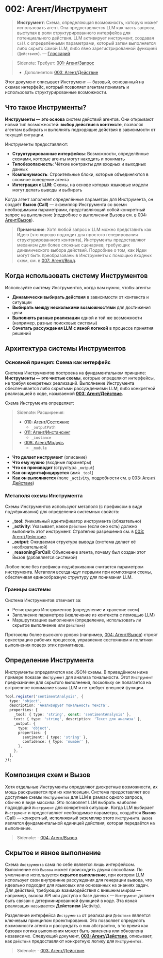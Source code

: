 # 002: Агент/Инструмент

> **Инструмент**: Схема, определяющая возможность, которую может использовать агент. Она предоставляется LLM как часть запроса, выступая в роли структурированного интерфейса для потенциального действия. LLM активирует инструмент, создавая `Call` с определёнными параметрами, который затем выполняется либо скрыто самой LLM, либо явно зарегистрированной функцией (`Действием`). — [Глоссарий](./000_glossary.md)

> Sidenote: Требует: [001: Агент/Запрос](./001_agent_request.md)
> - Дополняется: [003: Агент/Действие](./003_agent_activity.md)

Этот документ описывает Инструмент — базовый, основанный на схемах интерфейс, который позволяет агентам понимать и использовать структурированные возможности.

## Что такое Инструменты?

**Инструменты — это основа** систем действий агентов. Они открывают новый тип возможностей: **выбор действия в контексте**, позволяя агентам выбирать и выполнять подходящие действия в зависимости от текущей ситуации.

Инструменты предоставляют:

- **Структурированные интерфейсы**: Возможности, определённые схемами, которые агенты могут находить и понимать
- **Типобезопасность**: Чёткие контракты для входных и выходных данных
- **Компонуемость**: Строительные блоки, которые объединяются в сложное поведение агента
- **Интеграция с LLM**: Схемы, на основе которых языковые модели могут делать выводы и выбирать

Когда агент заполняет определённые параметры для Инструмента, он создаёт **Вызов (Call)** — экземпляр Инструмента со всеми необходимыми параметрами, представляющий собой конкретный запрос на выполнение (подробнее о выполнении Вызова см. в [004: Агент/Вызов](./004_agent_call.md)).

> **Примечание**: Хотя любой запрос к LLM можно представить как Идею (что хорошо подходит для простого генерирования структурированного контента), Инструменты предоставляют механизм для более сложных сценариев, требующих динамического выбора действий. Подробнее о том, как Идеи могут быть преобразованы в Инструменты с помощью входных схем, см. в [007: Агент/Ввод](./007_agent_input.md).

## Когда использовать систему Инструментов

Используйте систему Инструментов, когда вам нужно, чтобы агенты:

- **Динамически выбирать действия** в зависимости от контекста и ситуации
- **Выбирать между несколькими возможностями** для достижения цели
- **Выполнять разные реализации** одной и той же возможности (например, разные поисковые системы)
- **Сочетать рассуждения LLM с явной логикой** в процессе принятия решений

## Архитектура системы Инструментов

### Основной принцип: Схема как интерфейс

Система Инструментов построена на фундаментальном принципе: **Инструменты — это чистые схемы**, которые определяют интерфейсы, не требуя конкретных реализаций. Выполнение Инструмента обеспечивается либо скрытыми рассуждениями LLM, либо конкретной реализацией в коде, называемой **[003: Агент/Действие](./003_agent_activity.md)**.

Схема Инструмента определяет:

> Sidenote: Расширения:
> 
> - [010: Агент/Состояние](./011_agent_state.md)
>   - `_outputPath`
> - [011: Агент/Инстансинг](./011_agent_instancing.md)
>   - `_instance`
> - [009: Агент/Модуль](./009_agent_module.md)
>   - `_module`

- **Что делает инструмент** (описание)
- **Что ему нужно** (входные параметры)
- **Что он производит** (структура `_output`)
- **Как он идентифицируется** (имя `_tool`)
- **Как он выполняется** (поле `_activity`, подробности см. в [003: Агент/Действие](./003_agent_activity.md))

### Метаполя схемы Инструмента

Схемы Инструментов используют метаполя (с префиксом в виде подчёркивания) для определения системных свойств:

- **_tool**: Уникальный идентификатор инструмента (обязательно)
- **_activity**: Указывает, какое `Действие` (если оно есть) должно выполнить этот инструмент. Стратегию разрешения см. в [003: Агент/Действие](./003_agent_activity.md).
- **_output**: Ожидаемая структура вывода (система делает её необязательной)
- **_reasoningForCall**: Объяснение агента, почему был создан этот Вызов (добавляется системой)

Любое поле без префикса-подчёркивания считается параметром инструмента. Метаполя всегда идут первыми при композиции схемы, обеспечивая единообразную структуру для понимания LLM.

### Границы системы

Система Инструментов отвечает за:

- Регистрацию Инструментов (определение и хранение схем)
- Заполнение параметров (извлечение из контекста с помощью LLM)
- Маршрутизацию выполнения (определение, использовать ли скрытое выполнение или `Действие`)

Протоколы более высокого уровня (например, [004: Агент/Вызов](./004_agent_call.md)) строят оркестрацию рабочих процессов, управление состоянием и политики выполнения поверх этих примитивов.

## Определение Инструмента

Инструменты определяются как JSON-схемы. В приведённом ниже примере показан `Инструмент` для анализа тональности. Этот `Инструмент` предназначен для скрытого выполнения, поскольку он полагается на встроенное понимание языка LLM и не требует внешней функции.

```typescript
Tool.register('sentimentAnalysis', {
  type: 'object',
  description: 'Анализирует тональность текста',
  properties: {
    _tool: { type: 'string', const: 'sentimentAnalysis' },
    text: { type: 'string', description: 'Текст для анализа' },
    _output: {
      type: 'object',
      properties: {
        sentiment: { type: 'string' },
        confidence: { type: 'number' },
      },
    },
  },
});
```

## Композиция схем и Вызов

Хотя отдельные Инструменты определяют дискретные возможности, их мощь раскрывается при их композиции. Система предоставляет все доступные схемы `Инструментов` для LLM в рамках одного запроса, обычно в виде массива. Это позволяет LLM выбрать наиболее подходящий `Инструмент` для конкретной ситуации. Когда LLM выбирает `Инструмент` и предоставляет необходимые параметры, создаётся **Вызов** (Call) — конкретный, исполняемый экземпляр этого `Инструмента`. `Вызов` является фундаментальной единицей действия, которая передаётся на выполнение.

> Sidenote: - [004: Агент/Вызов](./004_agent_call.md).

## Скрытое и явное выполнение

Схема `Инструмента` сама по себе является лишь интерфейсом. Выполнение его `Вызова` может происходить двумя способами. По умолчанию используется **скрытое выполнение**, при котором LLM использует свои внутренние рассуждения для генерации вывода, что идеально подходит для языковых или основанных на знаниях задач. Для действий, требующих взаимодействия с внешним миром — например, вызова API или доступа к базе данных — `Инструмент` должен быть связан с детерминированной функцией в коде. Эта явная реализация называется **Действием** (Activity).

Разделение интерфейса `Инструмента` от реализации `Действия` является ключевым принципом проектирования. Это позволяет определять возможности агента и рассуждать о них абстрактно, в то время как базовая логика выполнения может быть заменена или обновлена независимо. Следующий документ, **[003: Агент/Действие](./003_agent_activity.md)**, описывает, как `Действия` предоставляют конкретную логику для `Инструментов`.

> Sidenote: - [003: Агент/Действие](./003_agent_activity.md).